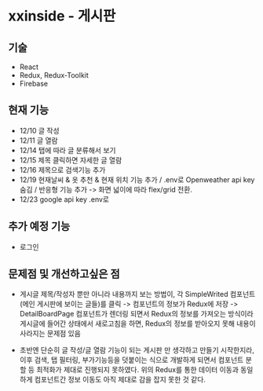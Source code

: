 
xxinside - 게시판
===============

## 기술
 - React
 - Redux, Redux-Toolkit
 - Firebase


 ## 현재 기능
 - 12/10 글 작성
 - 12/11 글 열람
 - 12/14 탭에 따라 글 분류해서 보기
 - 12/15 제목 클릭하면 자세한 글 열람
 - 12/16 제목으로 검색기능 추가
 - 12/19 현재날씨 & 옷 추천 & 현재 위치 기능 추가 / .env로 Openweather api key 숨김 / 반응형 기능 추가 -> 화면 넓이에 따라 flex/grid 전환.
 - 12/23 google api key .env로


 ## 추가 예정 기능
 - 로그인

 ## 문제점 및 개선하고싶은 점
 - 게시글 제목/작성자 뿐만 아니라 내용까지 보는 방법이, 각 SimpleWrited 컴포넌트(메인 게시판에 보이는 글들)를 클릭 -> 컴포넌트의 정보가 Redux에 저장 -> DetailBoardPage 컴포넌트가 렌더링 되면서 Redux의 정보를 가져오는 방식이라
 게시글에 들어간 상태에서 새로고침을 하면, Redux의 정보를 받아오지 못해 내용이 사라지는 문제점 있음

 - 초반엔 단순히 글 작성/글 열람 기능이 되는 게시판 만 생각하고 만들기 시작한지라, 이후 검색, 탭 필터링, 부가기능등을 덧붙이는 식으로 개발하게 되면서 컴포넌트 분할 등 최적화가 제대로 진행되지 못하였다. 위의 Redux를 통한 데이터 이동과 동일하게
 컴포넌트간 정보 이동도 아직 제대로 감을 잡지 못한 것 같다.

 